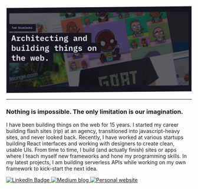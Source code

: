 <a href="https://tedsczelecki.com" target="_blank">
<img src="images/landing-hero.png" />
</a>

---
### Nothing is impossible. The only limitation is our imagination.
I have been building things on the web for 15 years. I started my career building flash sites (rip) at an agency, transitioned into javascript-heavy sites, and never looked back. Recently, I have worked at various startups building React interfaces and working with designers to create clean, usable UIs. From time to time, I build (and actually finish) sites or apps where I teach myself new frameworks and hone my programming skills. In my latest projects, I am building serverless APIs while working on my own framework to kick-start the next idea.

<a href="https://www.linkedin.com/in/ted-sczelecki/" target="_blank">
    <img src="https://img.shields.io/badge/LinkedIn-blue?style=for-the-badge&logo=linkedin&logoColor=white" alt="LinkedIn Badge"/>
</a>
<a href="https://medium.com/@ted.sczelecki" target="_blank">
    <img src="https://img.shields.io/badge/Medium-black?style=for-the-badge&logo=medium&logoColor=white" alt="Medium blog"/>
</a>
<a href="https://tedsczelecki.com#contact" target="_blank">
    <img src="https://img.shields.io/badge/website-000000?style=for-the-badge&logo=About.me&logoColor=white" alt="Personal website"/>
</a>
